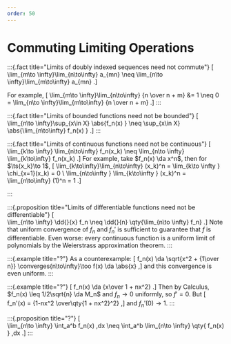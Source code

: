 ```yaml
---
order: 50
---
```


# Commuting Limiting Operations


:::{.fact title="Limits of doubly indexed sequences need not commute"}
\[
\lim_{m\to \infty}\lim_{n\to\infty} a_{mn}
\neq \lim_{n\to \infty}\lim_{m\to\infty} a_{mn}
.\]

For example, 
\[
\lim_{m\to \infty}\lim_{n\to\infty} {n \over n + m} &= 1 \neq 0 =
\lim_{n\to \infty}\lim_{m\to\infty} {n \over n + m}
.\]
:::

:::{.fact title="Limits of bounded functions need not be bounded"}
\[  
\lim_{n\to \infty}\sup_{x\in X} \abs{f_n(x) } \neq \sup_{x\in X} \abs{\lim_{n\to\infty} f_n(x) }
.\]
:::

:::{.fact title="Limits of continuous functions need not be continuous"}
\[  
\lim_{k\to \infty} \lim_{n\to\infty} f_n(x_k) \neq
\lim_{n\to \infty} \lim_{k\to\infty} f_n(x_k)
.\]
For example, take $f_n(x) \da x^n$, then for $\ts{x_k}\to 1$,
\[
\lim_{k\to\infty}\lim_{n\to\infty} (x_k)^n 
= \lim_{k\to \infty } \chi_{x=1}(x_k) 
= 0 \\
\lim_{n\to\infty } \lim_{k\to\infty } (x_k)^n
= \lim_{n\to\infty} (1)^n 
= 1
.\]

:::

:::{.proposition title="Limits of differentiable functions need not be differentiable"}
\[  
\lim_{n\to \infty} \dd{}{x} f_n \neq \dd{}{n} \qty{\lim_{n\to \infty} f_n}
.\]
Note that uniform convergence of $f_n$ and $f_n'$ is sufficient to guarantee that $f$ is differentiable.
Even worse: every continuous function is a uniform limit of polynomials by the Weierstrass approximation theorem.
:::

:::{.example title="?"}
As a counterexample:
\[
f_n(x) \da \sqrt{x^2 + {1\over n}} \converges{n\to\infty}\too f(x) \da \abs{x}
,\]
and this convergence is even uniform.
:::

:::{.example title="?"}
\[
f_n(x) \da {x\over 1 + nx^2}
.\]
Then by Calculus, $f_n(x) \leq 1/2\sqrt{n} \da M_n$ and $f_n\to 0$ uniformly, so $f' = 0$.
But 
\[
f_n'(x) = {1-nx^2 \over\qty{1 + nx^2}^2}
,\]
and $f_n'(0) \to 1$.
:::

:::{.proposition title="?"}
\[  
\lim_{n\to \infty} \int_a^b f_n(x) \,dx \neq \int_a^b \lim_{n\to \infty} \qty{ f_n(x) } \,dx
.\]
:::

